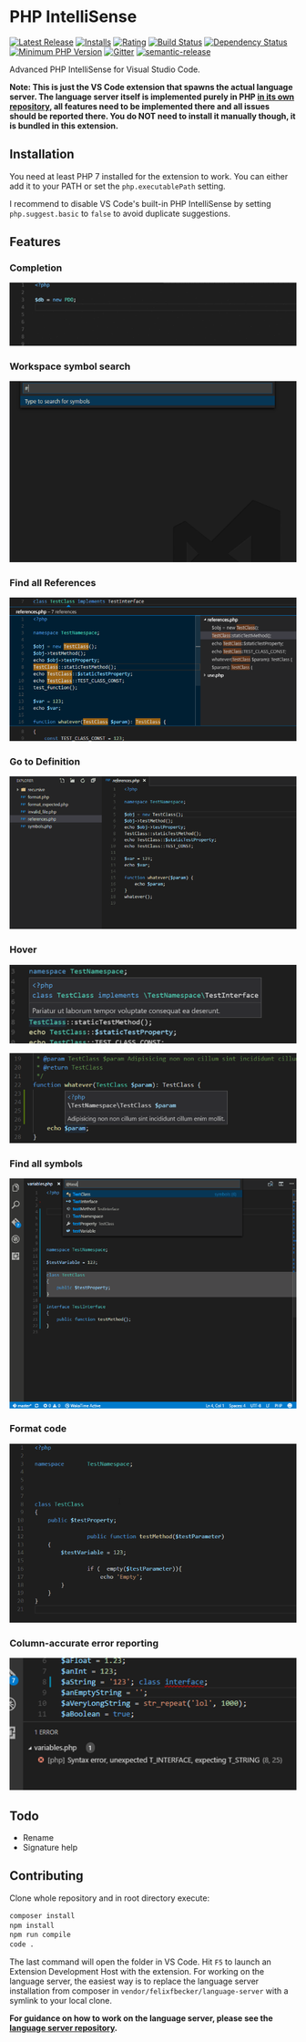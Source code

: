 # PHP IntelliSense

[![Latest Release](https://img.shields.io/vscode-marketplace/v/felixfbecker.php-intellisense.svg)](https://marketplace.visualstudio.com/items?itemName=felixfbecker.php-intellisense) [![Installs](https://img.shields.io/vscode-marketplace/d/felixfbecker.php-intellisense.svg)](https://marketplace.visualstudio.com/items?itemName=felixfbecker.php-intellisense) [![Rating](https://img.shields.io/vscode-marketplace/r/felixfbecker.php-intellisense.svg)](https://marketplace.visualstudio.com/items?itemName=felixfbecker.php-intellisense) [![Build Status](https://travis-ci.org/felixfbecker/vscode-php-intellisense.svg?branch=master)](https://travis-ci.org/felixfbecker/vscode-php-intellisense) [![Dependency Status](https://gemnasium.com/felixfbecker/vscode-php-intellisense.svg)](https://gemnasium.com/felixfbecker/vscode-php-intellisense) [![Minimum PHP Version](https://img.shields.io/badge/php-%3E%3D7.0-8892BF.svg)](https://php.net/) [![Gitter](https://badges.gitter.im/felixfbecker/vscode-php-intellisense.svg)](https://gitter.im/felixfbecker/vscode-php-intellisense?utm_source=badge&utm_medium=badge&utm_campaign=pr-badge) [![semantic-release](https://img.shields.io/badge/%20%20%F0%9F%93%A6%F0%9F%9A%80-semantic--release-e10079.svg)](https://github.com/semantic-release/semantic-release)

Advanced PHP IntelliSense for Visual Studio Code.

**Note: This is just the VS Code extension that spawns the actual language server. The language server itself is implemented purely in PHP [in its own repository](https://github.com/felixfbecker/php-language-server), all features need to be implemented there and all issues should be reported there. You do NOT need to install it manually though, it is bundled in this extension.**

## Installation

You need at least PHP 7 installed for the extension to work. You can either add it to your PATH or set the `php.executablePath` setting.

I recommend to disable VS Code's built-in PHP IntelliSense by setting `php.suggest.basic` to `false` to avoid duplicate suggestions.

## Features

### Completion
![Completion search demo](images/completion.gif)

### Workspace symbol search
![Workspace symbol search demo](images/workspaceSymbol.gif)

### Find all References
![Find References demo](images/references.png)

### Go to Definition
![Go To Definition demo](images/definition.gif)

### Hover
![Hover class demo](images/hoverClass.png)

![Hover parameter demo](images/hoverParam.png)

### Find all symbols
![Find all symbols demo](images/documentSymbol.gif)

### Format code
![Format code demo](images/formatDocument.gif)

### Column-accurate error reporting
![Error reporting demo](images/publishDiagnostics.png)


## Todo
 - Rename
 - Signature help

## Contributing

Clone whole repository and in root directory execute:
```bash
composer install
npm install
npm run compile
code .
```
The last command will open the folder in VS Code. Hit `F5` to launch an Extension Development Host with the extension.
For working on the language server, the easiest way is to replace the language server installation from composer in `vendor/felixfbecker/language-server` with a symlink to your local clone.

**For guidance on how to work on the language server, please see the [language server repository](https://github.com/felixfbecker/php-language-server).**
